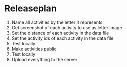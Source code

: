 # Releaseplan

1. Name all activities by the letter it represents
2. Get screenshot of each activity to use as letter image
3. Set the distance of each activity in the data file
4. Set the activity ids of each activity in the data file
5. Test locally
6. Make activities public
7. Test locally
8. Upload everything to the server
